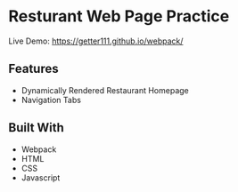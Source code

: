 # Resturant Web Page Practice 

Live Demo: https://getter111.github.io/webpack/

## Features  
* Dynamically Rendered Restaurant Homepage  
* Navigation Tabs  

## Built With  

* Webpack  
* HTML  
* CSS  
* Javascript

